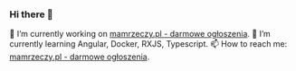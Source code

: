 ### Hi there 👋
🔭 I’m currently working on [mamrzeczy.pl - darmowe ogłoszenia](https://mamrzeczy.pl).
🌱 I’m currently learning Angular, Docker, RXJS, Typescript.
📫 How to reach me: [mamrzeczy.pl - darmowe ogłoszenia](https://mamrzeczy.pl/contact).
<!--
**PatrycjaKa92/PatrycjaKa92** is a ✨ _special_ ✨ repository because its `README.md` (this file) appears on your GitHub profile.

Here are some ideas to get you started:

- 🔭 I’m currently working on ...
- 🌱 I’m currently learning ...
- 👯 I’m looking to collaborate on ...
- 🤔 I’m looking for help with ...
- 💬 Ask me about ...
- 📫 How to reach me: ...
- 😄 Pronouns: ...
- ⚡ Fun fact: ...
-->
